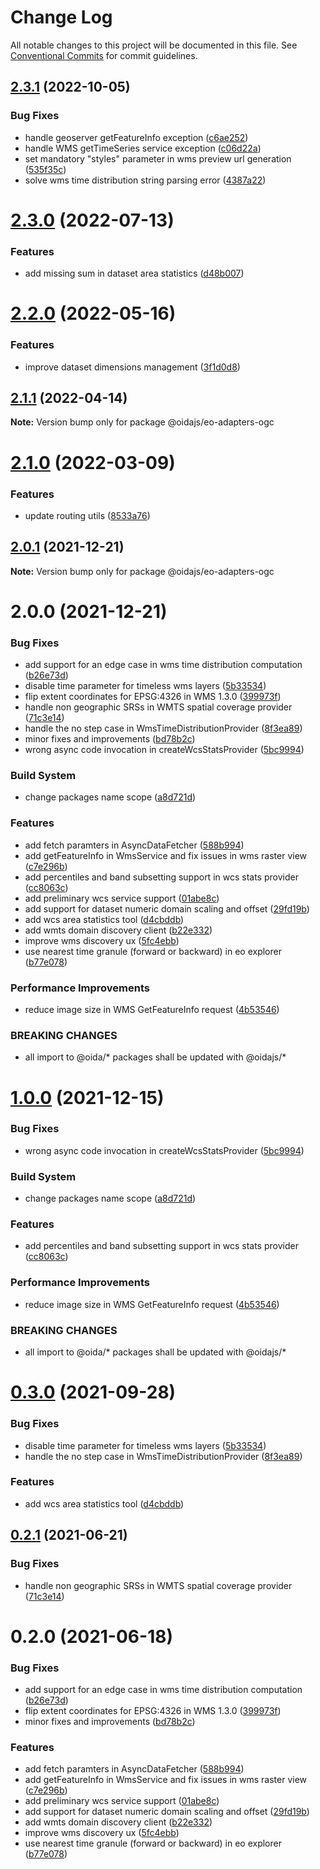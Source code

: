 # Change Log

All notable changes to this project will be documented in this file.
See [Conventional Commits](https://conventionalcommits.org) for commit guidelines.

## [2.3.1](https://github.com/cgi-italy/oida/compare/@oidajs/eo-adapters-ogc@2.3.0...@oidajs/eo-adapters-ogc@2.3.1) (2022-10-05)


### Bug Fixes

* handle geoserver getFeatureInfo exception ([c6ae252](https://github.com/cgi-italy/oida/commit/c6ae252e824f92c81c0fa6c0510226bedf66650f))
* handle WMS getTimeSeries service exception ([c06d22a](https://github.com/cgi-italy/oida/commit/c06d22a75b153c96368d30f006d8abf2d0fa1efd))
* set mandatory "styles" parameter in wms preview url generation ([535f35c](https://github.com/cgi-italy/oida/commit/535f35c1ff9391b641968acc11a62beb715f6d2b))
* solve wms time distribution string parsing error ([4387a22](https://github.com/cgi-italy/oida/commit/4387a229143c1c50d34d2787105b687f108680bb))





# [2.3.0](https://github.com/cgi-italy/oida/compare/@oidajs/eo-adapters-ogc@2.2.0...@oidajs/eo-adapters-ogc@2.3.0) (2022-07-13)


### Features

* add missing sum in dataset area statistics ([d48b007](https://github.com/cgi-italy/oida/commit/d48b007c22eedfaf7e942e7f48b8cdc095176666))





# [2.2.0](https://github.com/cgi-italy/oida/compare/@oidajs/eo-adapters-ogc@2.1.1...@oidajs/eo-adapters-ogc@2.2.0) (2022-05-16)


### Features

* improve dataset dimensions management ([3f1d0d8](https://github.com/cgi-italy/oida/commit/3f1d0d8c1539166694976ea8ba893d826c8ea652))





## [2.1.1](https://github.com/cgi-italy/oida/compare/@oidajs/eo-adapters-ogc@2.1.0...@oidajs/eo-adapters-ogc@2.1.1) (2022-04-14)

**Note:** Version bump only for package @oidajs/eo-adapters-ogc





# [2.1.0](https://github.com/cgi-italy/oida/compare/@oidajs/eo-adapters-ogc@2.0.1...@oidajs/eo-adapters-ogc@2.1.0) (2022-03-09)


### Features

* update routing utils ([8533a76](https://github.com/cgi-italy/oida/commit/8533a76b4220417d811b4114ff770223d26906d8))





## [2.0.1](https://github.com/cgi-italy/oida/compare/@oidajs/eo-adapters-ogc@2.0.0...@oidajs/eo-adapters-ogc@2.0.1) (2021-12-21)

**Note:** Version bump only for package @oidajs/eo-adapters-ogc






# 2.0.0 (2021-12-21)


### Bug Fixes

* add support for an edge case in wms time distribution computation ([b26e73d](https://github.com/cgi-italy/oida/commit/b26e73de036c3424af2dd194f6f0263696d3ba72))
* disable time parameter for timeless wms layers ([5b33534](https://github.com/cgi-italy/oida/commit/5b3353400b116f4b3edd71767e10866941b679e5))
* flip extent coordinates for EPSG:4326 in WMS 1.3.0 ([399973f](https://github.com/cgi-italy/oida/commit/399973f5c21b00fe48ad761d7d12754df04b0845))
* handle non geographic SRSs in WMTS spatial coverage provider ([71c3e14](https://github.com/cgi-italy/oida/commit/71c3e140f2f151c74c023daa0920e54abec81279))
* handle the no step case in WmsTimeDistributionProvider ([8f3ea89](https://github.com/cgi-italy/oida/commit/8f3ea89613924dbd10f00bb2bd0f320a27de7926))
* minor fixes and improvements ([bd78b2c](https://github.com/cgi-italy/oida/commit/bd78b2c1b783283753e957d5abcfe722bb2916fd))
* wrong async code invocation in createWcsStatsProvider ([5bc9994](https://github.com/cgi-italy/oida/commit/5bc9994f81ae82e5c559682c4a958b7870651e7b))


### Build System

* change packages name scope ([a8d721d](https://github.com/cgi-italy/oida/commit/a8d721db395a8a9f9c52808c5318c392096cc2a3))


### Features

* add fetch paramters in AsyncDataFetcher ([588b994](https://github.com/cgi-italy/oida/commit/588b9940e2fa071125654288868bd5d5092f49d8))
* add getFeatureInfo in WmsService and fix issues in wms raster view ([c7e296b](https://github.com/cgi-italy/oida/commit/c7e296b730b22f54a6abb97859cfc51d89657b2f))
* add percentiles and band subsetting support in wcs stats provider ([cc8063c](https://github.com/cgi-italy/oida/commit/cc8063cdc300a7d30511029e5f9da07cbf00b52a))
* add preliminary wcs service support ([01abe8c](https://github.com/cgi-italy/oida/commit/01abe8c0482dbff1e3ae8d95531f05eb885db52a))
* add support for dataset numeric domain scaling and offset ([29fd19b](https://github.com/cgi-italy/oida/commit/29fd19b19b3b678f5eb81a7457afba3b886bec47))
* add wcs area statistics tool ([d4cbddb](https://github.com/cgi-italy/oida/commit/d4cbddb66d6e80e1cc12ab8f752c9aae69fef414))
* add wmts domain discovery client ([b22e332](https://github.com/cgi-italy/oida/commit/b22e332707d9b9e4b0713fdf4bd55f0e091b3755))
* improve wms discovery ux ([5fc4ebb](https://github.com/cgi-italy/oida/commit/5fc4ebb2669ba6c0d84f61d01ecfe507db8193ff))
* use nearest time granule (forward or backward) in eo explorer ([b77e078](https://github.com/cgi-italy/oida/commit/b77e07877c717c8a03f27b9154ae4741d134f7f0))


### Performance Improvements

* reduce image size in WMS GetFeatureInfo request ([4b53546](https://github.com/cgi-italy/oida/commit/4b53546db11c71351b326a5e19742c53e8afe761))


### BREAKING CHANGES

* all import to @oida/\* packages shall be updated with @oidajs/\*





# [1.0.0](https://github.com/cgi-italy/oida/compare/@oida/eo-adapters-ogc@0.3.0...@oidajs/eo-adapters-ogc@1.0.0) (2021-12-15)


### Bug Fixes

* wrong async code invocation in createWcsStatsProvider ([5bc9994](https://github.com/cgi-italy/oida/commit/5bc9994f81ae82e5c559682c4a958b7870651e7b))


### Build System

* change packages name scope ([a8d721d](https://github.com/cgi-italy/oida/commit/a8d721db395a8a9f9c52808c5318c392096cc2a3))


### Features

* add percentiles and band subsetting support in wcs stats provider ([cc8063c](https://github.com/cgi-italy/oida/commit/cc8063cdc300a7d30511029e5f9da07cbf00b52a))


### Performance Improvements

* reduce image size in WMS GetFeatureInfo request ([4b53546](https://github.com/cgi-italy/oida/commit/4b53546db11c71351b326a5e19742c53e8afe761))


### BREAKING CHANGES

* all import to @oida/\* packages shall be updated with @oidajs/\*





# [0.3.0](https://github.com/cgi-italy/oida/compare/@oida/eo-adapters-ogc@0.2.1...@oida/eo-adapters-ogc@0.3.0) (2021-09-28)


### Bug Fixes

* disable time parameter for timeless wms layers ([5b33534](https://github.com/cgi-italy/oida/commit/5b3353400b116f4b3edd71767e10866941b679e5))
* handle the no step case in WmsTimeDistributionProvider ([8f3ea89](https://github.com/cgi-italy/oida/commit/8f3ea89613924dbd10f00bb2bd0f320a27de7926))


### Features

* add wcs area statistics tool ([d4cbddb](https://github.com/cgi-italy/oida/commit/d4cbddb66d6e80e1cc12ab8f752c9aae69fef414))





## [0.2.1](https://github.com/cgi-italy/oida/compare/@oida/eo-adapters-ogc@0.2.0...@oida/eo-adapters-ogc@0.2.1) (2021-06-21)


### Bug Fixes

* handle non geographic SRSs in WMTS spatial coverage provider ([71c3e14](https://github.com/cgi-italy/oida/commit/71c3e140f2f151c74c023daa0920e54abec81279))





# 0.2.0 (2021-06-18)


### Bug Fixes

* add support for an edge case in wms time distribution computation ([b26e73d](https://github.com/cgi-italy/oida/commit/b26e73de036c3424af2dd194f6f0263696d3ba72))
* flip extent coordinates for EPSG:4326 in WMS 1.3.0 ([399973f](https://github.com/cgi-italy/oida/commit/399973f5c21b00fe48ad761d7d12754df04b0845))
* minor fixes and improvements ([bd78b2c](https://github.com/cgi-italy/oida/commit/bd78b2c1b783283753e957d5abcfe722bb2916fd))


### Features

* add fetch paramters in AsyncDataFetcher ([588b994](https://github.com/cgi-italy/oida/commit/588b9940e2fa071125654288868bd5d5092f49d8))
* add getFeatureInfo in WmsService and fix issues in wms raster view ([c7e296b](https://github.com/cgi-italy/oida/commit/c7e296b730b22f54a6abb97859cfc51d89657b2f))
* add preliminary wcs service support ([01abe8c](https://github.com/cgi-italy/oida/commit/01abe8c0482dbff1e3ae8d95531f05eb885db52a))
* add support for dataset numeric domain scaling and offset ([29fd19b](https://github.com/cgi-italy/oida/commit/29fd19b19b3b678f5eb81a7457afba3b886bec47))
* add wmts domain discovery client ([b22e332](https://github.com/cgi-italy/oida/commit/b22e332707d9b9e4b0713fdf4bd55f0e091b3755))
* improve wms discovery ux ([5fc4ebb](https://github.com/cgi-italy/oida/commit/5fc4ebb2669ba6c0d84f61d01ecfe507db8193ff))
* use nearest time granule (forward or backward) in eo explorer ([b77e078](https://github.com/cgi-italy/oida/commit/b77e07877c717c8a03f27b9154ae4741d134f7f0))

